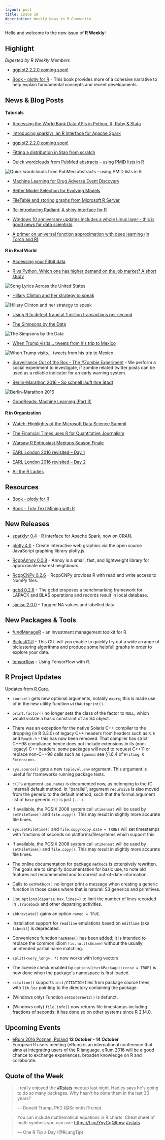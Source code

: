 ```yaml
---
layout: post
title: Issue 19
description: Weekly News in R Community.
---
```


Hello and welcome to the new issue of **R Weekly**!


## Highlight

*Digested by R Weekly Members*

+ [ggplot2 2.2.0 coming soon!](https://blog.rstudio.org/2016/09/30/ggplot2-2-2-0-coming-soon/)

+ [Book - plotly for R](https://cpsievert.github.io/plotly_book/) - This book provides more of a cohesive narrative to help explain fundamental concepts and recent developments.

## News & Blog Posts

#### Tutorials

+ [Accessing the World Bank Data APIs in Python, R, Ruby & Stata](http://blogs.worldbank.org/opendata/accessing-world-bank-data-apis-python-r-ruby-stata)

+ [Introducing sparklyr, an R Interface for Apache Spark](http://blog.cloudera.com/blog/2016/09/introducing-sparklyr-an-r-interface-for-apache-spark/)

+ [ggplot2 2.2.0 coming soon!](https://blog.rstudio.org/2016/09/30/ggplot2-2-2-0-coming-soon/)

+ [Fitting a distribution in Stan from scratch](http://www.magesblog.com/2016/09/fitting-distribution-in-stan-from.html)

+ [Quick wordclouds from PubMed abstracts – using PMID lists in R](https://talesofr.wordpress.com/2016/09/26/quick-wordclouds-from-pubmed-abstracts-using-pmid-lists-in-r/)

![Quick wordclouds from PubMed abstracts – using PMID lists in R](https://talesofr.files.wordpress.com/2016/09/wordcloud.png)

+ [Machine Learning for Drug Adverse Event Discovery](http://datascienceplus.com/machine-learning-for-drug-adverse-event-discovery/)

+ [Better Model Selection for Evolving Models](http://www.quintuitive.com/2016/09/25/better-model-selection-evolving-models/)

+ [FileTable and storing graphs from Microsoft R Server](https://tomaztsql.wordpress.com/2016/09/25/filetable-and-storing-graphs-from-microsoft-r-server/)

+ [Re-introducing Radiant: A shiny interface for R](http://vnijs.github.io/blog/2016/09/re-introducing-radiant.html)

+ [Windows 10 anniversary updates includes a whole Linux layer - this is good news for data scientists](https://realizationsinbiostatistics.blogspot.sg/2016/09/windows-10-anniversary-updates-includes.html)

+ [A primer on universal function approximation with deep learning (in Torch and R)](https://cartesianfaith.com/2016/09/23/a-primer-on-universal-function-approximation-with-deep-learning-in-torch-and-r/)



#### R in Real World

+ [Accessing your Fitbit data](http://blog.haunschmid.name/accessing-fitbit-data/)

+ [R vs Python. Which one has higher demand on the job market? A short study](http://datascienceplus.com/goodreads-machine-learning-part-3/)

<!-- Singing the Bayesian Beginner Blues](http://juliasilge.com/blog/Bayesian-Blues/)-->

<!--Singing the Bayesian Beginner Blues](https://cdn.rawgit.com/juliasilge/juliasilge.github.io/6685ecaede31a8fceb34c8d113c5118aff59e5ba/figs/2016-09-28-Bayesian-Blues/unnamed-chunk-7-1.png)-->

<!--Song Lyrics Across the United States](http://juliasilge.com/blog/Song-Lyrics-Across/)-->

![Song Lyrics Across the United States](https://cdn.rawgit.com/juliasilge/juliasilge.github.io/243d8e355f57cb9e00f708a8e8d616eb631b3f12/figs/2016-09-26-Song-Lyrics-Across/animate_map.gif)

+ [Hillary Clinton and her strategy to speak](https://benheubl.github.io/data%20analysis/strategy-to-speak/)

![Hillary Clinton and her strategy to speak](https://benheubl.github.io/images/strategy-to-speak/plots/Rplot04.jpeg)

+ [Using R to detect fraud at 1 million transactions per second](http://blog.revolutionanalytics.com/2016/09/fraud-detection.html)

+ [The Simpsons by the Data](http://toddwschneider.com/posts/the-simpsons-by-the-data/)

![The Simpsons by the Data](https://cdn.rawgit.com/toddwschneider/flim-springfield/227b672323a72a12f702e80995ce788d0dff28e0/analysis/graphs/03_bart_simpson.png)


+ [When Trump visits... tweets from his trip to Mexico](http://enelmargen.org/datascience/trump-mextweets/)

![When Trump visits... tweets from his trip to Mexico](https://cdn.rawgit.com/Eflores89/Eflores89.github.io/e6ae5dd9dca4e0ceebce9424e675cc44d03b6ca1/images/posts/trump_mex_plot1.png)

+ [Surveillance Out of the Box - The #Zombie Experiment](http://staff.math.su.se/hoehle/blog/2016/09/25/sootb.html) - We perform a social experiment to investigate, if zombie related twitter posts can be used as a reliable indicator for an early warning system. 

+ [Berlin-Marathon 2016 – So schnell läuft Ihre Stadt](http://interaktiv.morgenpost.de/berlin-marathon-2016/)

![Berlin-Marathon 2016](https://cdn.rawgit.com/rweekly/image/master/2016-10-03/berlin.gif)

+ [GoodReads: Machine Learning (Part 3)](http://datascienceplus.com/goodreads-machine-learning-part-3/)

#### R in Organization

+ [Watch: Highlights of the Microsoft Data Science Summit](https://www.r-bloggers.com/watch-highlights-of-the-microsoft-data-science-summit/)

+ [The Financial Times uses R for Quantitative Journalism](http://blog.revolutionanalytics.com/2016/09/financial-times-quantitative-journalism.html)

+ [Warsaw R Enthusiast Meetups Season Finale](http://r-addict.com/2016/09/28/Warsaw-RMeetups-Summary.html)

+ [EARL London 2016 revisited – Day 1](http://www.mango-solutions.com/wp/2016/09/earl-london-2016-revisited-day-1/)

+ [EARL London 2016 revisited – Day 2](http://www.mango-solutions.com/wp/2016/09/earl-london-2016-revisited-day-2/)

+ [All the R Ladies](http://blog.revolutionanalytics.com/2016/09/all-the-r-ladies.html)

## Resources

+ [Book - plotly for R](https://cpsievert.github.io/plotly_book/)

+ [Book - Tidy Text Mining with R](http://tidytextmining.com/index.html)

## New Releases

+ [sparklyr 0.4](https://blog.rstudio.org/2016/09/27/sparklyr-r-interface-for-apache-spark/) - R interface for Apache Spark, now on CRAN.

+ [plotly 4.0](http://moderndata.plot.ly/upgrading-to-plotly-4-0-and-above/) - Create interactive web graphics via the open source JavaScript graphing library plotly.js.

+ [RcppAnnoy 0.0.8](http://dirk.eddelbuettel.com/blog/2016/10/01#rcppannoy_0.0.8) - Annoy is a small, fast, and lightweight library for approximate nearest neighbours.

+ [RcppCNPy 0.2.6](http://dirk.eddelbuettel.com/blog/2016/09/28#rcppcnpy_0.2.6) - RcppCNPy provides R with read and write access to NumPy files.

+ [gcbd 0.2.6](http://dirk.eddelbuettel.com/blog/2016/09/28#gcbd_0.2.6) - The gcbd proposes a benchmarking framework for LAPACK and BLAS operations and records result in local database. 

+ [sjmisc 2.0.0](https://strengejacke.wordpress.com/2016/09/27/tagged-na-values-and-labelled-data-rstats/) - Tagged NA values and labelled data.

## New Packages & Tools

+ [fundManageR](https://github.com/abresler/fundManageR) - an investment management toolkit for R.

+ [BiclustGUI](https://ewouddt.github.io/RcmdrPlugin.BiclustGUI/2016/09/27/biclustGUI/) - This GUI will you enable to quickly try out a wide arrange of biclustering algorithms and produce some helpfull graphs in order to explore your data. 

+ [tensorflow](https://rstudio.github.io/tensorflow/) - Using TensorFlow with R.


## R Project Updates

Updates from [R Core](http://developer.r-project.org/blosxom.cgi/R-devel/NEWS).

+  `source()` gets new optional arguments, notably `exprs`; this is made use of in the new utility function `withAutoprint()`. 

+  `print.factor()` no longer sets the class of the factor to `NULL`, which would violate a basic constraint of an S4 object. 

+ There was an exception for the native Solaris C++ compiler to the dropping (in R 3.3.0) of legacy C++ headers from headers such as `R.h` and `Rmath.h` - this has now been removed. That compiler has strict C++98 compliance hence does not include extensions in its (non-legacy) C++ headers: some packages will need to request C++11 or replace non-C++98 calls such as `lgamma`: see §1.6.4 of `Writing R Extensions`. 

+  `sys.source()` gets a new `toplevel.env` argument. This argument is useful for frameworks running package tests. 

+ `c()`'s argument `use.names` is documented now, as belonging to the (C internal) default method. In “parallel”, argument `recursive` is also moved from the generic to the default method, such that the formal argument list of `base` generic `c()` is just `(...)`.

+ If available, the POSIX 2008 system call `utimensat` will be used by `setFileTime()` and `file.copy()`. This may result in slightly more accurate file times.

+ `Sys.setFileTime()` and `file.copy(copy.date = TRUE)` will set timestamps with fractions of seconds on platforms/filesystems which support this. 

+  If available, the POSIX 2008 system call `utimensat` will be used by `setFileTime()` and `file.copy()`. This may result in slightly more accurate file times. 

+ The online documentation for package `methods` is extensively rewritten. The goals are to simplify documentation for basic use, to note old features not recommended and to correct out-of-date information.

+ Calls to `setMethod()` no longer print a message when creating a generic function in those cases where that is natural: S3 generics and primitives.

+ Use `options(deparse.max.lines=)` to limit the number of lines recorded in `.Traceback` and other deparsing activities.

+ `abbreviate()` gains an option `named = TRUE`. 

+ Installation support for `readline` emulations based on `editline` (aka `libedit`) is deprecated.

+ Convenience function `hasName()` has been added; it is intended to replace the common idiom `!is.null(x$name)` without the usually unintended partial name matching. 

+ `split(<very_long>, *)` now works with long vectors.

+ The license check enabled by `options(checkPackageLicense = TRUE)` is now done when the package's namespace is first loaded.

+ `citation()` supports `inst/CITATION` files from package source trees, with `lib.loc` pointing to the directory containing the package.

+ (Windows only) Function `setInternet2()` is defunct.

+ (Windows only) `file.info()` now returns file timestamps including fractions of seconds; it has done so on other systems since R 2.14.0. 

## Upcoming Events

+ [eRum 2016 Poznan, Poland](http://erum.ue.poznan.pl/)  **12 October - 14 October** <br>
European R users meeting (eRum) is an international conference that aims at integrating users of the R language. eRum 2016 will be a good chance to exchange experiences, broaden knowledge on R and collaborate. <br /> 

## Quote of the Week

<blockquote class="twitter-tweet" data-lang="en"><p lang="en" dir="ltr">I really enjoyed the <a href="https://twitter.com/hashtag/Rstats?src=hash">#Rstats</a> meetup last night. Hadley says he&#39;s going to do so many packages. Why hasn&#39;t he done them in the last 30 years?</p>&mdash; Donald Trump, PhD (@ScientistTrump) <a href="https://twitter.com/ScientistTrump/status/780936239964753920"></a></blockquote>

<blockquote class="twitter-tweet" data-lang="en"><p lang="en" dir="ltr">You can include mathematical equations in R charts. Cheat sheet of math symbols you can use: <a href="https://t.co/YnyGgQltmw">https://t.co/YnyGgQltmw</a> <a href="https://twitter.com/hashtag/rstats?src=hash">#rstats</a></p>&mdash; One R Tip a Day (@RLangTip) <a href="https://twitter.com/RLangTip/status/781523954024390656"></a></blockquote>
